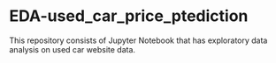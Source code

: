 # EDA-used_car_price_ptediction
This repository consists of Jupyter Notebook that has exploratory data analysis on used car website data.
